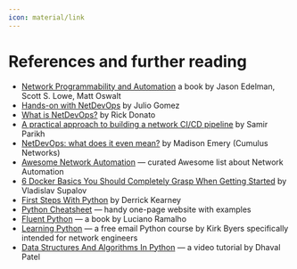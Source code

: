 ```yaml
---
icon: material/link
---
```


# References and further reading

* [Network Programmability and Automation](https://www.oreilly.com/library/view/network-programmability-and/9781491931240/) a book by Jason Edelman, Scott S. Lowe, Matt Oswalt
* [Hands-on with NetDevOps](https://github.com/juliogomez/netdevops) by Julio Gomez
* [What is NetDevOps?](https://www.packetflow.co.uk/what-is-netdevops/) by Rick Donato
* [A practical approach to building a network CI/CD pipeline](https://www.intentionet.com/blog/a-practical-approach-to-building-a-network-ci-cd-pipeline/) by Samir Parikh
* [NetDevOps: what does it even mean?](https://cumulusnetworks.com/blog/netdevops-meaning/) by Madison Emery (Cumulus Networks)
* [Awesome Network Automation](https://github.com/networktocode/awesome-network-automation) &mdash; curated Awesome list about Network Automation
* [6 Docker Basics You Should Completely Grasp When Getting Started](https://vsupalov.com/6-docker-basics/) by Vladislav Supalov
* [First Steps With Python](https://realpython.com/python-first-steps/) by Derrick Kearney
* [Python Cheatsheet](https://www.pythoncheatsheet.org/) &mdash; handy one-page website with examples
* [Fluent Python](https://www.oreilly.com/library/view/fluent-python/9781491946237/) &mdash; a book by Luciano Ramalho
* [Learning Python](https://pynet.twb-tech.com/email-signup.html)  &mdash; a free email Python course by Kirk Byers specifically intended for network engineers
* [Data Structures And Algorithms In Python](https://www.youtube.com/playlist?list=PLeo1K3hjS3uu_n_a__MI_KktGTLYopZ12) &mdash; a video tutorial by Dhaval Patel